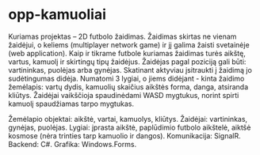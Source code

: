 # opp-kamuoliai

Kuriamas projektas – 2D futbolo žaidimas. Žaidimas skirtas ne vienam žaidėjui, o keliems (multiplayer network game) ir jį galima žaisti svetainėje (web application). Kaip ir tikrame futbole kuriamas žaidimas turės aikštę, vartus, kamuolį ir skirtingų tipų žaidėjus. Žaidėjas pagal poziciją gali būti: vartininkas, puolėjas arba gynėjas. Skatinant aktyviau įsitraukti į žaidimą jo sudėtingumas didėja. Numatomi 3 lygiai, o jiems didėjant - kinta žaidimo žemėlapis: vartų dydis, kamuolių skaičius aikštės forma, danga, atsiranda kliūtys. Žaidėjai vaikščioja spaudinėdami WASD mygtukus, norint spirti kamuolį spaudžiamas tarpo mygtukas.

Žemėlapio objektai: aikštė, vartai, kamuolys, kliūtys.
Žaidėjai: vartininkas, gynėjas, puolėjas.
Lygiai: įprasta aikštė, paplūdimio futbolo aikštelė, aiktšė kosmose (nėra trinties tarp kamuolio ir dangos).
Komunikacija: SignalR.
Backend: C#.
Grafika: Windows.Forms.
